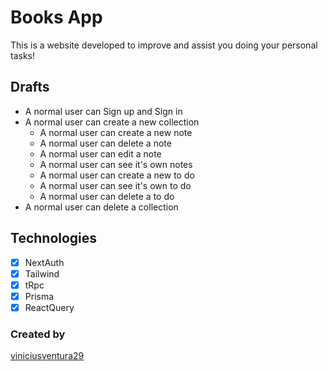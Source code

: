 # Books App
This is a website developed to improve and assist you doing your personal tasks!

## Drafts
  - A normal user can Sign up and Sign in
  - A normal user can create a new collection
    - A normal user can create a new note
    - A normal user can delete a note
    - A normal user can edit a note
    - A normal user can see it's own notes
    - A normal user can create a new to do
    - A normal user can see it's own to do
    - A normal user can delete a to do
  - A normal user can delete a collection

## Technologies
- [X] NextAuth
- [X] Tailwind
- [X] tRpc
- [X] Prisma
- [X] ReactQuery

### Created by
[viniciusventura29](https://github.com/viniciusventura29)

